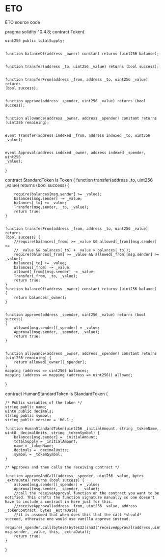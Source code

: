 # ETO
ETO  source code

pragma solidity ^0.4.8;
contract Token{
    
    uint256 public totalSupply;

  
    function balanceOf(address _owner) constant returns (uint256 balance);

   
    function transfer(address _to, uint256 _value) returns (bool success);

   
    function transferFrom(address _from, address _to, uint256 _value) returns   
    (bool success);

    
    function approve(address _spender, uint256 _value) returns (bool success);

  
    function allowance(address _owner, address _spender) constant returns 
    (uint256 remaining);

   
    event Transfer(address indexed _from, address indexed _to, uint256 _value);

  
    event Approval(address indexed _owner, address indexed _spender, uint256 
    _value);
}

contract StandardToken is Token {
    function transfer(address _to, uint256 _value) returns (bool success) {
        
        require(balances[msg.sender] >= _value);
        balances[msg.sender] -= _value;
        balances[_to] += _value;
        Transfer(msg.sender, _to, _value);
        return true;
    }


    function transferFrom(address _from, address _to, uint256 _value) returns 
    (bool success) {
        //require(balances[_from] >= _value && allowed[_from][msg.sender] >= 
        // _value && balances[_to] + _value > balances[_to]);
        require(balances[_from] >= _value && allowed[_from][msg.sender] >= _value);
        balances[_to] += _value;
        balances[_from] -= _value; 
        allowed[_from][msg.sender] -= _value;
        Transfer(_from, _to, _value);
        return true;
    }
    function balanceOf(address _owner) constant returns (uint256 balance) {
        return balances[_owner];
    }


    function approve(address _spender, uint256 _value) returns (bool success)   
    {
        allowed[msg.sender][_spender] = _value;
        Approval(msg.sender, _spender, _value);
        return true;
    }


    function allowance(address _owner, address _spender) constant returns (uint256 remaining) {
        return allowed[_owner][_spender];
    }
    mapping (address => uint256) balances;
    mapping (address => mapping (address => uint256)) allowed;
}

contract HumanStandardToken is StandardToken { 

    /* Public variables of the token */
    string public name;                
    uint8 public decimals;           
    string public symbol;             
    string public version = 'H0.1';   

    function HumanStandardToken(uint256 _initialAmount, string _tokenName, uint8 _decimalUnits, string _tokenSymbol) {
        balances[msg.sender] = _initialAmount;
        totalSupply = _initialAmount;         
        name = _tokenName;                  
        decimals = _decimalUnits;        
        symbol = _tokenSymbol;           
    }

    /* Approves and then calls the receiving contract */
    
    function approveAndCall(address _spender, uint256 _value, bytes _extraData) returns (bool success) {
        allowed[msg.sender][_spender] = _value;
        Approval(msg.sender, _spender, _value);
        //call the receiveApproval function on the contract you want to be notified. This crafts the function signature manually so one doesn't have to include a contract in here just for this.
        //receiveApproval(address _from, uint256 _value, address _tokenContract, bytes _extraData)
        //it is assumed that when does this that the call *should* succeed, otherwise one would use vanilla approve instead.
        require(_spender.call(bytes4(bytes32(sha3("receiveApproval(address,uint256,address,bytes)"))), msg.sender, _value, this, _extraData));
        return true;
    }

}

